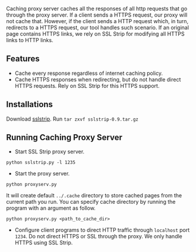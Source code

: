 Caching proxy server caches all the responses of all http requests that go through the proxy server. If a client sends a HTTPS request, our proxy will not cache that. However, if the client sends a HTTP request which, in turn, redirects to a HTTPS request, our tool handles such scenario. If an original page contains HTTPS links, we rely on SSL Strip for modifying all HTTPS links to HTTP links.

Features
--------

- Cache every response regardless of internet caching policy.
- Cache HTTPS responses when redirecting, but do not handle direct HTTPS requests. Rely on SSL Strip for this HTTPS support.


Installations
-------------

Download [sslstrip](http://www.thoughtcrime.org/software/sslstrip). 
Run `tar zxvf sslstrip-0.9.tar.gz`

Running Caching Proxy Server
----------------------------

- Start SSL Strip proxy server.
```
python sslstrip.py -l 1235
```

- Start the proxy server.
```
python proxyserv.py
```

It will create default `../.cache` directory to store cached pages from the current path you run. You can specify cache directory by running the program with an argument as follow.

```
python proxyserv.py <path_to_cache_dir>
```

- Configure client programs to direct HTTP traffic through `localhost` port `1234`. Do not direct HTTPS or SSL through the proxy. We only handle HTTPS using SSL Strip.

